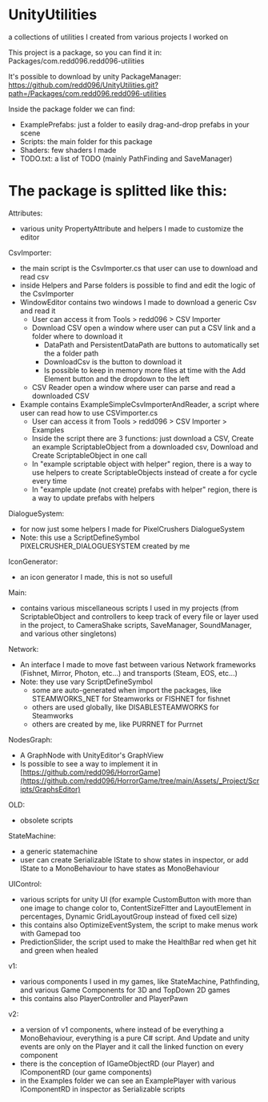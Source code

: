 # UnityUtilities
a collections of utilities I created from various projects I worked on

This project is a package, so you can find it in:
Packages/com.redd096.redd096-utilities

It's possible to download by unity PackageManager:
https://github.com/redd096/UnityUtilities.git?path=/Packages/com.redd096.redd096-utilities

Inside the package folder we can find:
- ExamplePrefabs: just a folder to easily drag-and-drop prefabs in your scene
- Scripts: the main folder for this package
- Shaders: few shaders I made
- TODO.txt: a list of TODO (mainly PathFinding and SaveManager) 

# The package is splitted like this:

Attributes:
- various unity PropertyAttribute and helpers I made to customize the editor

CsvImporter:
- the main script is the CsvImporter.cs that user can use to download and read csv
- inside Helpers and Parse folders is possible to find and edit the logic of the CsvImporter
- WindowEditor contains two windows I made to download a generic Csv and read it
    - User can access it from Tools > redd096 > CSV Importer
    - Download CSV open a window where user can put a CSV link and a folder where to download it
        - DataPath and PersistentDataPath are buttons to automatically set the a folder path
        - DownloadCsv is the button to download it
        - Is possible to keep in memory more files at time with the Add Element button and the dropdown to the left
    - CSV Reader open a window where user can parse and read a downloaded CSV
- Example contains ExampleSimpleCsvImporterAndReader, a script where user can read how to use CSVimporter.cs
    - User can access it from Tools > redd096 > CSV Importer > Examples
    - Inside the script there are 3 functions: just download a CSV, Create an example ScriptableObject from a downloaded csv, Download and Create ScriptableObject in one call
    - In "example scriptable object with helper" region, there is a way to use helpers to create ScriptableObjects instead of create a for cycle every time
    - In "example update (not create) prefabs with helper" region, there is a way to update prefabs with helpers

DialogueSystem:
- for now just some helpers I made for PixelCrushers DialogueSystem
- Note: this use a ScriptDefineSymbol PIXELCRUSHER_DIALOGUESYSTEM created by me

IconGenerator:
- an icon generator I made, this is not so usefull

Main:
- contains various miscellaneous scripts I used in my projects (from ScriptableObject and controllers to keep track of every file or layer used in the project, to CameraShake scripts, SaveManager, SoundManager, and various other singletons)

Network:
- An interface I made to move fast between various Network frameworks (Fishnet, Mirror, Photon, etc...) and transports (Steam, EOS, etc...)
- Note: they use vary ScriptDefineSymbol
    - some are auto-generated when import the packages, like STEAMWORKS_NET for Steamworks or FISHNET for fishnet
    - others are used globally, like DISABLESTEAMWORKS for Steamworks
    - others are created by me, like PURRNET for Purrnet

NodesGraph:
- A GraphNode with UnityEditor's GraphView
- Is possible to see a way to implement it in [https://github.com/redd096/HorrorGame](https://github.com/redd096/HorrorGame/tree/main/Assets/_Project/Scripts/GraphsEditor)

OLD:
- obsolete scripts

StateMachine:
- a generic statemachine
- user can create Serializable IState to show states in inspector, or add IState to a MonoBehaviour to have states as MonoBehaviour

UIControl:
- various scripts for unity UI (for example CustomButton with more than one image to change color to, ContentSizeFitter and LayoutElement in percentages, Dynamic GridLayoutGroup instead of fixed cell size)
- this contains also OptimizeEventSystem, the script to make menus work with Gamepad too
- PredictionSlider, the script used to make the HealthBar red when get hit and green when healed

v1:
- various components I used in my games, like StateMachine, Pathfinding, and various Game Components for 3D and TopDown 2D games
- this contains also PlayerController and PlayerPawn

v2:
- a version of v1 components, where instead of be everything a MonoBehaviour, everything is a pure C# script. And Update and unity events are only on the Player and it call the linked function on every component
- there is the conception of IGameObjectRD (our Player) and IComponentRD (our game components)
- in the Examples folder we can see an ExamplePlayer with various IComponentRD in inspector as Serializable scripts
